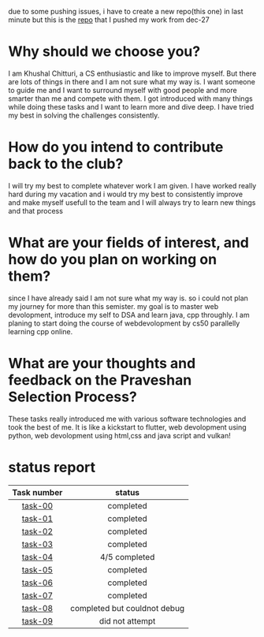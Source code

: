 due to some pushing issues, i have to create a new repo(this one) in last minute but this is the [repo](https://github.com/Khushal928/amfoss-tasks) that I pushed my work from dec-27


# Why should we choose you?
I am Khushal Chitturi, a CS enthusiastic and like to improve myself. But there are lots of things in there and I am not sure what my way is. I want someone to guide me and I want to surround myself with good people and more smarter than me and compete with them. I got introduced with many things while doing these tasks and I want to learn more and dive deep. I have tried my best in solving the challenges consistently. 


# How do you intend to contribute back to the club?
I will try my best to complete whatever work I am given. I have worked really hard during my vacation and i would try my best to consistently improve and make myself usefull to the team and I will always try to learn new things and that process


# What are your fields of interest, and how do you plan on working on them?
since I have already said I am not sure what my way is. so i could not plan my journey for more than this semister. my goal is to master web devolopment, introduce my self to DSA and learn java, cpp throughly. I am planing to start doing the course of webdevolopment by cs50 parallelly learning cpp online.


# What are your thoughts and feedback on the Praveshan Selection Process?
These tasks really introduced me with various software technologies and took the best of me. It is like a kickstart to flutter, web devolopment using python, web devolopment using html,css and java script and vulkan!


# status report
|Task number|status|
|:-:|:-:|
|[task-00](task-00)|completed|
|[task-01](task-01)|completed|
|[task-02](task-02)|completed|
|[task-03](task-03)|completed|
|[task-04](task-04)|4/5 completed|
|[task-05](task-05)|completed|
|[task-06](task-06)|completed|
|[task-07](task-07)|completed|
|[task-08](task-08)|completed but couldnot debug|
|[task-09](task-09)|did not attempt|